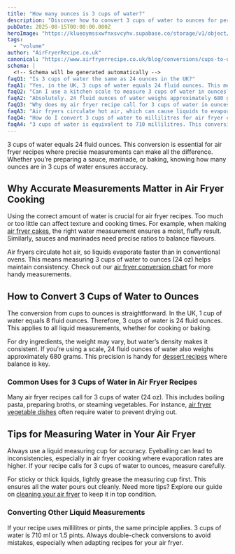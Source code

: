 ```yaml
---
title: "How many ounces is 3 cups of water?"
description: "Discover how to convert 3 cups of water to ounces for perfect air fryer recipes every time. Get the exact measurement now!"
pubDate: 2025-08-15T00:00:00.000Z
heroImage: "https://klueoymssxwfnxsvcyhv.supabase.co/storage/v1/object/public/Shmucket/how-many-ounces-is-3-cups-of-water.webp"
tags:
  - "volume"
author: "AirFryerRecipe.co.uk"
canonical: "https://www.airfryerrecipe.co.uk/blog/conversions/cups-to-ounces/how-many-ounces-is-3-cups-of-water"
schema: |
  <!-- Schema will be generated automatically -->
faqQ1: "Is 3 cups of water the same as 24 ounces in the UK?"
faqA1: "Yes, in the UK, 3 cups of water equals 24 fluid ounces. This measurement is consistent for all liquids, including water, broth, and milk. Always use a liquid measuring cup for accuracy in air fryer recipes."
faqQ2: "Can I use a kitchen scale to measure 3 cups of water in ounces?"
faqA2: "Absolutely. 24 fluid ounces of water weighs approximately 680 grams on a kitchen scale. This method is especially useful for precision in baking or when adapting recipes for your air fryer."
faqQ3: "Why does my air fryer recipe call for 3 cups of water in ounces?"
faqA3: "Air fryers circulate hot air, which can cause liquids to evaporate faster. Measuring 3 cups of water as 24 ounces ensures the right moisture level for dishes like steamed vegetables or sauces."
faqQ4: "How do I convert 3 cups of water to millilitres for air fryer cooking?"
faqA4: "3 cups of water is equivalent to 710 millilitres. This conversion is handy for recipes using metric measurements. Always check your air fryer’s capacity to avoid overfilling."
---
```

<p>3 cups of water equals 24 fluid ounces. This conversion is essential for air fryer recipes where precise measurements can make all the difference. Whether you’re preparing a sauce, marinade, or baking, knowing how many ounces are in 3 cups of water ensures accuracy.</p>

<h2>Why Accurate Measurements Matter in Air Fryer Cooking</h2>
<p>Using the correct amount of water is crucial for air fryer recipes. Too much or too little can affect texture and cooking times. For example, when making <a href=https://www.airfryerrecipe.co.uk/recipes>air fryer cakes</a>, the right water measurement ensures a moist, fluffy result. Similarly, sauces and marinades need precise ratios to balance flavours.</p>
<p>Air fryers circulate hot air, so liquids evaporate faster than in conventional ovens. This means measuring 3 cups of water to ounces (24 oz) helps maintain consistency. Check out our <a href=https://www.airfryerrecipe.co.uk/air-fryer-conversion-chart>air fryer conversion chart</a> for more handy measurements.</p>

<h2>How to Convert 3 Cups of Water to Ounces</h2>
<p>The conversion from cups to ounces is straightforward. In the UK, 1 cup of water equals 8 fluid ounces. Therefore, 3 cups of water is 24 fluid ounces. This applies to all liquid measurements, whether for cooking or baking.</p>
<p>For dry ingredients, the weight may vary, but water’s density makes it consistent. If you’re using a scale, 24 fluid ounces of water also weighs approximately 680 grams. This precision is handy for <a href=https://www.airfryerrecipe.co.uk/recipe-category/dessert>dessert recipes</a> where balance is key.</p>

<h3>Common Uses for 3 Cups of Water in Air Fryer Recipes</h3>
<p>Many air fryer recipes call for 3 cups of water (24 oz). This includes boiling pasta, preparing broths, or steaming vegetables. For instance, <a href=https://www.airfryerrecipe.co.uk/recipe-category/vegetables>air fryer vegetable dishes</a> often require water to prevent drying out.</p>

<h2>Tips for Measuring Water in Your Air Fryer</h2>
<p>Always use a liquid measuring cup for accuracy. Eyeballing can lead to inconsistencies, especially in air fryer cooking where evaporation rates are higher. If your recipe calls for 3 cups of water to ounces, measure carefully.</p>
<p>For sticky or thick liquids, lightly grease the measuring cup first. This ensures all the water pours out cleanly. Need more tips? Explore our guide on <a href=https://www.airfryerrecipe.co.uk/air-fryer-cleaner>cleaning your air fryer</a> to keep it in top condition.</p>

<h3>Converting Other Liquid Measurements</h3>
<p>If your recipe uses millilitres or pints, the same principle applies. 3 cups of water is 710 ml or 1.5 pints. Always double-check conversions to avoid mistakes, especially when adapting recipes for your air fryer.</p>
